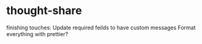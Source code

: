 # thought-share

finishing touches:
Update required feilds to have custom messages
Format everything with prettier?